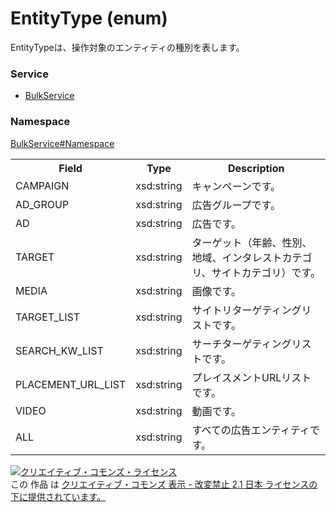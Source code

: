 # EntityType (enum)
EntityTypeは、操作対象のエンティティの種別を表します。
### Service
+ [BulkService](../../services/BulkService.md)

### Namespace
[BulkService#Namespace](../../services/BulkService.md#namespace)

<table>
 <tr>
  <th>Field</th>
  <th>Type</th>
  <th>Description</th>
 <tr>
  <td>CAMPAIGN</td>
  <td>xsd:string</td>
  <td>キャンペーンです。</td>
 </tr>
 <tr>
  <td>AD_GROUP</td>
  <td>xsd:string</td>
  <td>広告グループです。</td>
 </tr>
 <tr>
  <td>AD</td>
  <td>xsd:string</td>
  <td>広告です。</td>
 </tr>
 <tr>
  <td>TARGET</td>
  <td>xsd:string</td>
  <td>ターゲット（年齢、性別、地域、インタレストカテゴリ、サイトカテゴリ）です。</td>
 </tr>
 <tr>
  <td>MEDIA</td>
  <td>xsd:string</td>
  <td>画像です。</td>
 </tr>
 <tr>
  <td>TARGET_LIST</td>
  <td>xsd:string</td>
  <td>サイトリターゲティングリストです。</td>
 </tr>
 <tr>
  <td>SEARCH_KW_LIST</td>
  <td>xsd:string</td>
  <td>サーチターゲティングリストです。</td>
 </tr>
 <tr>
  <td>PLACEMENT_URL_LIST</td>
  <td>xsd:string</td>
  <td>プレイスメントURLリストです。</td>
 </tr>
 <tr>
  <td>VIDEO</td>
  <td>xsd:string</td>
  <td>動画です。</td>
 </tr>
 <tr>
  <td>ALL</td>
  <td>xsd:string</td>
  <td>すべての広告エンティティです。</td>
 </tr>
</table>

<a rel="license" href="http://creativecommons.org/licenses/by-nd/2.1/jp/"><img alt="クリエイティブ・コモンズ・ライセンス" style="border-width:0" src="https://i.creativecommons.org/l/by-nd/2.1/jp/88x31.png" /></a><br />この 作品 は <a rel="license" href="http://creativecommons.org/licenses/by-nd/2.1/jp/">クリエイティブ・コモンズ 表示 - 改変禁止 2.1 日本 ライセンスの下に提供されています。</a>
